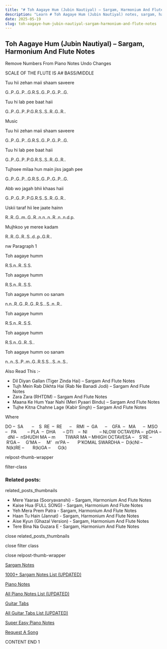 ```yaml
---
title: "# Toh Aagaye Hum (Jubin Nautiyal) – Sargam, Harmonium And Flute Notes"
description: "Learn # Toh Aagaye Hum (Jubin Nautiyal) notes, sargam, harmonium notations and flute notes. Easy step-by-step tutorial for beginners."
date: 2025-05-19
slug: toh-aagaye-hum-jubin-nautiyal-sargam-harmonium-and-flute-notes
---
```


## Toh Aagaye Hum (Jubin Nautiyal) – Sargam, Harmonium And Flute Notes

Remove Numbers From Piano Notes
Undo Changes

SCALE OF THE FLUTE IS A# BASS/MIDDLE

Tuu hii zehan maii shaam saveere

G..P..G..P…G.R.S..G..P..G..P…G.

Tuu hi lab pee baat haii

G..P..G..P..P.G.R.S..S..R..G..R..

Music

Tuu hii zehan maii shaam saveere

G..P..G..P…G.R.S..G..P..G..P…G.

Tuu hi lab pee baat haii

G..P..G..P..P.G.R.S..S..R..G..R..

Tujhsee milaa hun main jiss jagah pee

G..P..G..P…G.R.S..G..P..G..P…G.

Abb wo jagah bhii khaas haii

G..P..G..P..P.G.R.S..S..R..G..R..

Uskii taraf hii lee jaate hainn

R..R..G..m..G..R..n.n..n..R..n..n.d.p.

Mujhkoo ye meree kadam

R..R..G..R..S..d..p..G.R..

nw Paragraph 1

Toh aagaye humm

R.S.n..R..S.S.

Toh aagaye humm

R.S.n..R..S.S.

Toh aagaye humm oo sanam

n.n..R..G..R..G..R.S…S..n..R..

Toh aagaye humm

R.S.n..R..S.S.

Toh aagaye humm

R.S.n..G..R..S..

Toh aagaye humm oo sanam

n..n..S..P..m..G..R.S.S…S..n..S..

Also Read This :-

* Dil Diyan Gallan (Tiger Zinda Hai) – Sargam And Flute Notes
* Tujh Mein Rab Dikhta Hai (Rab Ne Banadi Jodi) – Sargam And Flute Notes
* Zara Zara (RHTDM) – Sargam And Flute Notes
* Maana Ke Hum Yaar Nahi (Meri Pyaari Bindu) – Sargam And Flute Notes
* Tujhe Kitna Chahne Lage (Kabir Singh) – Sargam And Flute Notes

Where

DO –  SA       –    S  RE  –  RE      –    RMI  –  GA      –    GFA  –   MA      –  MSO  –   PA         – PLA  –  DHA      – DTI    –  NI          – NLOW OCTAVEPA –  pDHA –  dNI –  nSHUDH MA – m        TIWAR MA – MHIGH OCTAVESA –    S’RE –     R’GA –     G’MA –     M’   m’PA –       P’KOMAL SWARDHA –  D(k)NI –       N(k)RE –       R(k)GA –      G(k)

relpost-thumb-wrapper

filter-class

### Related posts:

related_posts_thumbnails

* Mere Yaaraa (Sooryavanshi) - Sargam, Harmonium And Flute Notes
* Kaise Hua (FULL SONG) - Sargam, Harmonium And Flute Notes
* Yeh Mera Prem Patra - Sargam, Harmonium And Flute Notes
* Haan Tu Hain (Jannat) - Sargam, Harmonium And Flute Notes
* Aise Kyun (Ghazal Version) - Sargam, Harmonium And Flute Notes
* Tere Bina Na Guzara E - Sargam, Harmonium And Flute Notes

close related_posts_thumbnails

close filter class

close relpost-thumb-wrapper

[Sargam Notes](https://www.notationsworld.com/sargam-notes.html)

[1000+ Sargam Notes List (UPDATED)](https://www.notationsworld.com/all-songs-list-sargam-notes.html)

[Piano Notes](https://www.notationsworld.com/piano-notes.html)

[All Piano Notes List (UPDATED)](https://www.notationsworld.com/all-songs-list-piano-notes.html)

[Guitar Tabs](https://www.notationsworld.com/guitar-tabs.html)

[All Guitar Tabs List (UPDATED)](https://www.notationsworld.com/all-songs-list-guitar-tabs.html)

[Super Easy Piano Notes](https://studywall.in/)

[Request A Song](https://www.notationsworld.com/request-a-song.html)

CONTENT END 1

